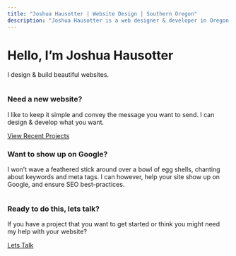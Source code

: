 ```yaml
---
title: "Joshua Hausotter | Website Design | Southern Oregon"
description: "Joshua Hausotter is a web designer & developer in Oregon. Looking for a website redesign, or wanting to make your website mobile friendly? Contact me today."
---
```



<div class="section homepage-header fade-in">
  <div class="grid">
    <div class="row">
      <div class="col col--sm col--sm-align-center">
        <h1>Hello, I’m Joshua Hausotter</h1>
        <p>I design &amp; build beautiful websites.</p>
      </div>
    </div>
  </div>
</div>
<div class="section fade-in">
  <div class="grid grid--container">
    <div class="row">
      <div class="col col--sm-3 col--sm-align-bottom">
            <img src="/img/website.png" alt="">
      </div>
      <div class="col col--sm-3 col--sm-align-center">
        <span class="dot"></span>
        <span class="dot"></span>
        <span class="dot"></span>
        <span class="dot"></span>
        <span class="dot"></span>
        <span class="dot"></span>
      </div>
      <div class="col col--sm-6">
        <h3>Need a new website?</h3>
        <p>I like to keep it simple and convey the message you want to send. I can design &amp; develop what you want.</p>
        <a href="#" class="ghost-button-rounded-corners">View Recent Projects</a>
      </div>
    </div>
  </div>
</div>
<div class="section fade-in">
  <div class="grid grid--container">
    <div class="row row--sm-reverse">
      <div class="col col--sm-3 col--sm-align-bottom">
            <img src="/img/analytics.png" alt="">
      </div>
      <div class="col col--sm-3 col--sm-align-center">
        <span class="dot"></span>
        <span class="dot"></span>
        <span class="dot"></span>
        <span class="dot"></span>
        <span class="dot"></span>
        <span class="dot"></span>
      </div>
      <div class="col col--sm-6">
        <h3>Want to show up on Google?</h3>
        <p>I won’t wave a feathered stick around over a bowl of
          egg shells, chanting about keywords and meta tags. 
          I can however, help your site show up on Google, and 
          ensure SEO best-practices.</p>
      </div>
    </div>
  </div>
</div>
<div class="section fade-in">
<div class="grid grid--container">
  <div class="row">
    <div class="col col--sm-3 col--sm-align-bottom">
          <img src="/img/lets-talk.png" alt="">
    </div>
    <div class="col col--sm-3 col--sm-align-center">
      <span class="dot"></span>
      <span class="dot"></span>
      <span class="dot"></span>
      <span class="dot"></span>
      <span class="dot"></span>
      <span class="dot"></span>
    </div>
    <div class="col col--sm-6">
      <h3>Ready to do this, lets talk?</h3>
      <p>If you have a project that you want to get started or
        think you might need my help with your website? </p>
          <a href="#" class="ghost-button-rounded-corners">Lets Talk</a>
    </div>
  </div>
</div>
</div>

